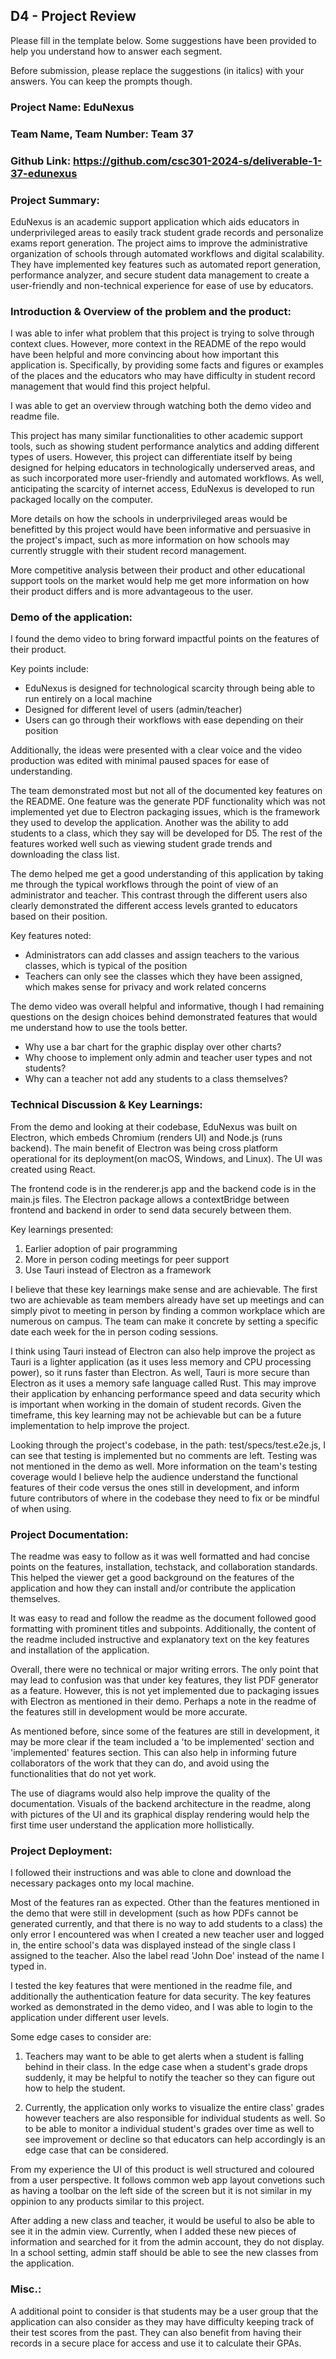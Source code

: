 ## D4 - Project Review

Please fill in the template below. Some suggestions have been provided to help you understand how to answer each segment.

Before submission, please replace the suggestions (in italics) with your answers. You can keep the prompts though.

### Project Name: EduNexus
### Team Name, Team Number: Team 37
### Github Link: https://github.com/csc301-2024-s/deliverable-1-37-edunexus

### Project Summary:

EduNexus is an academic support application which aids educators in underprivileged areas to easily track student grade records and personalize exams report generation. The project aims to improve the administrative organization of schools through automated workflows and digital scalability. They have implemented key features such as automated report generation, performance analyzer, and secure student data management to create a user-friendly and non-technical experience for ease of use by educators. 


### Introduction & Overview of the problem and the product:

I was able to infer what problem that this project is trying to solve through context clues. However, more context in the README of the repo would have been helpful and more convincing about how important this application is. Specifically, by providing some facts and figures or examples of the places and the educators who may have difficulty in student record management that would find this project helpful. 

I was able to get an overview through watching both the demo video and readme file. 

This project has many similar functionalities to other academic support tools, such as showing student performance analytics and adding different types of users. However, this project can differentiate itself by being designed for helping educators in technologically underserved areas, and as such incorporated more user-friendly and automated workflows. As well, anticipating the scarcity of internet access, EduNexus is developed to run packaged locally on the computer. 

More details on how the schools in underprivileged areas would be benefitted by this project would have been informative and persuasive in the project's impact, such as more information on how schools may currently struggle with their student record management.

More competitive analysis between their product and other educational support tools on the market would help me get more information on how their product differs and is more advantageous to the user. 

### Demo of the application:

I found the demo video to bring forward impactful points on the features of their product. 

Key points include:
- EduNexus is designed for technological scarcity through being able to run entirely on a local machine
- Designed for different level of users (admin/teacher)
- Users can go through their workflows with ease depending on their position

Additionally, the ideas were presented with a clear voice and the video production was edited with minimal paused spaces for ease of understanding.  

The team demonstrated most but not all of the documented key features on the README. One feature was the generate PDF functionality which was not implemented yet due to Electron packaging issues, which is the framework they used to develop the application. Another was the ability to add students to a class, which they say will be developed for D5. The rest of the features worked well such as viewing student grade trends and downloading the class list. 

The demo helped me get a good understanding of this application by taking me through the typical workflows through the point of view of an administrator and teacher. This contrast through the different users also clearly demonstrated the different access levels granted to educators based on their position. 

Key features noted:
- Administrators can add classes and assign teachers to the various classes, which is typical of the position
- Teachers can only see the classes which they have been assigned, which makes sense for privacy and work related concerns

The demo video was overall helpful and informative, though I had remaining questions on the design choices behind demonstrated features that would me understand how to use the tools better. 

- Why use a bar chart for the graphic display over other charts?
- Why choose to implement only admin and teacher user types and not students?
- Why can a teacher not add any students to a class themselves? 

### Technical Discussion & Key Learnings:

From the demo and looking at their codebase, EduNexus was built on Electron, which embeds Chromium (renders UI) and Node.js (runs backend). The main benefit of Electron was being cross platform operational for its deployment(on macOS, Windows, and Linux). The UI was created using React.

The frontend code is in the renderer.js app and the backend code is in the main.js files. The Electron package allows a contextBridge between frontend and backend in order to send data securely between them. 

Key learnings presented: 
1. Earlier adoption of pair programming
2. More in person coding meetings for peer support
3. Use Tauri instead of Electron as a framework

I believe that these key learnings make sense and are achievable. The first two are achievable as team members already have set up meetings and can simply pivot to meeting in person by finding a common workplace which are numerous on campus. The team can make it concrete by setting a specific date each week for the in person coding sessions. 

I think using Tauri instead of Electron can also help improve the project as Tauri is a lighter application (as it uses less memory and CPU processing power), so it runs faster than Electron. As well, Tauri is more secure than Electron as it uses a memory safe language called Rust. This may improve their application by enhancing performance speed and data security which is important when working in the domain of student records. Given the timeframe, this key learning may not be achievable but can be a future implementation to help improve the project. 

Looking through the project's codebase, in the path: test/specs/test.e2e.js, I can see that testing is implemented but no comments are left. Testing was not mentioned in the demo as well. More information on the team's testing coverage would I believe help the audience understand the functional features of their code versus the ones still in development, and inform future contributors of where in the codebase they need to fix or be mindful of when using. 


### Project Documentation:

The readme was easy to follow as it was well formatted and had concise points on the features, installation, techstack, and collaboration standards. This helped the viewer get a good background on the features of the application and how they can install and/or contribute the application themselves. 

It was easy to read and follow the readme as the document followed good formatting with prominent titles and subpoints. Additionally, the content of the readme included instructive and explanatory text on the key features and installation of the application. 

Overall, there were no technical or major writing errors. The only point that may lead to confusion was that under key features, they list PDF generator as a feature. However, this is not yet implemented due to packaging issues with Electron as mentioned in their demo. Perhaps a note in the readme of the features still in development would be more accurate.

As mentioned before, since some of the features are still in development, it may be more clear if the team included a 'to be implemented' section and 'implemented' features section. This can also help in informing future collaborators of the work that they can do, and avoid using the functionalities that do not yet work. 

The use of diagrams would also help improve the quality of the documentation. Visuals of the backend architecture in the readme, along with pictures of the UI and its graphical display rendering would help the first time user understand the application more hollistically. 

### Project Deployment:

I followed their instructions and was able to clone and download the necessary packages onto my local machine. 

Most of the features ran as expected. Other than the features mentioned in the demo that were still in development (such as how PDFs cannot be generated currently, and that there is no way to add students to a class) the only error I encountered was when I created a new teacher user and logged in, the entire school's data was displayed instead of the single class I assigned to the teacher. Also the label read 'John Doe' instead of the name I typed in. 

I tested the key features that were mentioned in the readme file, and additionally the authentication feature for data security. The key features worked as demonstrated in the demo video, and I was able to login to the application under different user levels.  

Some edge cases to consider are:

1. Teachers may want to be able to get alerts when a student is falling behind in their class. In the edge case when a student's grade drops suddenly, it may be helpful to notify the teacher so they can figure out how to help the student. 

2. Currently, the application only works to visualize the entire class' grades however teachers are also responsible for individual students as well. So to be able to monitor a individual student's grades over time as well to see improvement or decline so that educators can help accordingly is an edge case that can be considered.

From my experience the UI of this product is well structured and coloured from a user perspective. It follows common web app layout convetions such as having a toolbar on the left side of the screen but it is not similar in my oppinion to any products similar to this project. 

After adding a new class and teacher, it would be useful to also be able to see it in the admin view. Currently, when I added these new pieces of information and searched for it from the admin account, they do not display. In a school setting, admin staff should be able to see the new classes from the application.

### Misc.:
A additional point to consider is that students may be a user group that the application can also consider as they may have difficulty keeping track of their test scores from the past. They can also benefit from having their records in a secure place for access and use it to calculate their GPAs.



